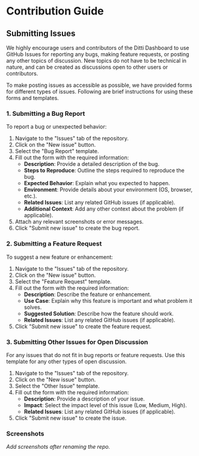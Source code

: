 # Contribution Guide

## Submitting Issues

We highly encourage users and contributors of the Ditti Dashboard to use GitHub Issues for reporting any bugs, making feature requests, or posting any other topics of discussion. New topics do not have to be technical in nature, and can be created as discussions open to other users or contributors.

To make posting issues as accessible as possible, we have provided forms for different types of issues. Following are brief instructions for using these forms and templates.

### 1. Submitting a Bug Report

To report a bug or unexpected behavior:

1. Navigate to the "Issues" tab of the repository.
2. Click on the "New issue" button.
3. Select the "Bug Report" template.
4. Fill out the form with the required information:
    - **Description**: Provide a detailed description of the bug.
    - **Steps to Reproduce**: Outline the steps required to reproduce the bug.
    - **Expected Behavior**: Explain what you expected to happen.
    - **Environment**: Provide details about your environment (OS, browser, etc.).
    - **Related Issues**: List any related GitHub issues (if applicable).
    - **Additional Context**: Add any other context about the problem (if applicable).
5. Attach any relevant screenshots or error messages.
6. Click "Submit new issue" to create the bug report.

### 2. Submitting a Feature Request

To suggest a new feature or enhancement:

1. Navigate to the "Issues" tab of the repository.
2. Click on the "New issue" button.
3. Select the "Feature Request" template.
4. Fill out the form with the required information:
    - **Description**: Describe the feature or enhancement.
    - **Use Case**: Explain why this feature is important and what problem it solves.
    - **Suggested Solution**: Describe how the feature should work.
    - **Related Issues**: List any related GitHub issues (if applicable).
5. Click "Submit new issue" to create the feature request.

### 3. Submitting Other Issues for Open Discussion

For any issues that do not fit in bug reports or feature requests. Use this template for any other types of open discussion.

1. Navigate to the "Issues" tab of the repository.
2. Click on the "New issue" button.
3. Select the "Other Issue" template.
4. Fill out the form with the required information:
    - **Description**: Provide a description of your issue.
    - **Impact**: Select the impact level of this issue (Low, Medium, High).
    - **Related Issues**: List any related GitHub issues (if applicable).
5. Click "Submit new issue" to create the issue.

### Screenshots

_Add screenshots after renaming the repo._
